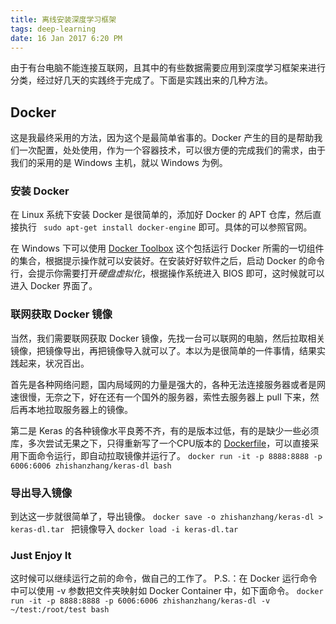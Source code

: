 ```yaml
---
title: 离线安装深度学习框架
tags: deep-learning
date: 16 Jan 2017 6:20 PM
---
```

由于有台电脑不能连接互联网，且其中的有些数据需要应用到深度学习框架来进行分类，经过好几天的实践终于完成了。下面是实践出来的几种方法。
## Docker

这是我最终采用的方法，因为这个是最简单省事的。Docker 产生的目的是帮助我们一次配置，处处使用，作为一个容器技术，可以很方便的完成我们的需求，由于我们的采用的是 Windows 主机，就以 Windows 为例。

### 安装 Docker

在 Linux 系统下安装 Docker 是很简单的，添加好 Docker 的 APT 仓库，然后直接执行
` sudo apt-get install docker-engine`
即可。具体的可以参照官网。

在 Windows 下可以使用 [Docker Toolbox][1] 这个包括运行 Docker 所需的一切组件的集合，根据提示操作就可以安装好。在安装好好软件之后，启动 Docker 的命令行，会提示你需要打开*硬盘虚拟化*，根据操作系统进入 BIOS 即可，这时候就可以进入 Docker 界面了。

### 联网获取 Docker 镜像
当然，我们需要联网获取 Docker 镜像，先找一台可以联网的电脑，然后拉取相关镜像，把镜像导出，再把镜像导入就可以了。本以为是很简单的一件事情，结果实践起来，状况百出。

首先是各种网络问题，国内局域网的力量是强大的，各种无法连接服务器或者是网速很慢，无奈之下，好在还有一个国外的服务器，索性去服务器上 pull 下来，然后再本地拉取服务器上的镜像。

第二是 Keras 的各种镜像水平良莠不齐，有的是版本过低，有的是缺少一些必须库，多次尝试无果之下，只得重新写了一个CPU版本的 [Dockerfile][2]，可以直接采用下面命令运行，即自动拉取镜像并运行了。
`docker run -it -p 8888:8888 -p 6006:6006 zhishanzhang/keras-dl bash`

### 导出导入镜像
到达这一步就很简单了，导出镜像。
`docker save -o zhishanzhang/keras-dl > keras-dl.tar `
把镜像导入
`docker load -i keras-dl.tar `

### Just Enjoy It
这时候可以继续运行之前的命令，做自己的工作了。
P.S.：在 Docker 运行命令中可以使用 -v 参数把文件夹映射如 Docker Container 中，如下面命令。
`docker run -it -p 8888:8888 -p 6006:6006 zhishanzhang/keras-dl -v ~/test:/root/test bash`



[1]:	https://www.docker.com/toolbox
[2]:	https://github.com/zhangzhishan/keras-dl